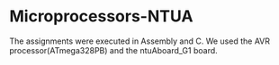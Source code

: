# Microprocessors-NTUA
The assignments were executed in Assembly and C. We used the AVR processor(ATmega328PB) and the ntuAboard_G1 board.
